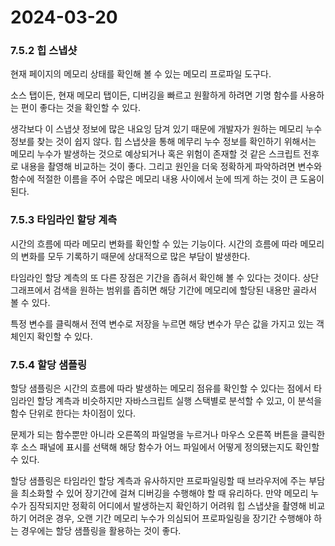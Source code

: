 # 2024-03-20

### 7.5.2 힙 스냅샷

현재 페이지의 메모리 상태를 확인해 볼 수 있는 메모리 프로파일 도구다.

소스 탭이든, 현재 메모리 탭이든, 디버깅을 빠르고 원활하게 하려면 기명 함수를 사용하는 편이 좋다는 것을 확인할 수 있다.

생각보다 이 스냅샷 정보에 많은 내요잉 담겨 있기 때문에 개발자가 원하는 메모리 누수 정보를 찾는 것이 쉽지 않다. 힙 스냅샷을 통해 메무리 누수 정보를 확인하기 위해서는 메모리 누수가 발생하는 것으로 예상되거나 혹은 위험이 존재할 것 같은 스크립트 전후로 내용을 촬영해 비교하는 것이 좋다. 그리고 원인을 더욱 정확하게 파악하려면 변수와 함수에 적절한 이름을 주어 수많은 메모리 내용 사이에서 눈에 띄게 하는 것이 큰 도움이 된다.

### 7.5.3 타임라인 할당 계측

시간의 흐름에 따라 메모리 변화를 확인할 수 있는 기능이다. 시간의 흐름에 따라 메모리의 변화를 모두 기록하기 때문에 상대적으로 많은 부담이 발생한다.

타임라인 할당 계측의 또 다른 장점은 기간을 좁혀서 확인해 볼 수 있다는 것이다. 상단 그래프에서 검색을 원하는 범위를 좁히면 해당 기간에 메모리에 할당된 내용만 골라서 볼 수 있다.

특정 변수를 클릭해서 전역 변수로 저장을 누르면 해당 변수가 무슨 값을 가지고 있는 객체인지 확인할 수 있다.

### 7.5.4 할당 샘플링

할당 샘플링은 시간의 흐름에 따라 발생하는 메모리 점유를 확인할 수 있다는 점에서 타임라인 할당 계측과 비슷하지만 자바스크립트 실행 스택별로 분석할 수 있고, 이 분석을 함수 단위로 한다는 차이점이 있다.

문제가 되는 함수뿐만 아니라 오른쪽의 파일명을 누르거나 마우스 오른쪽 버튼을 클릭한 후 소스 패널에 표시를 선택해 해당 함수가 어느 파일에서 어떻게 정의됐는지도 확인할 수 있다.

할당 샘플링은 타임라인 할당 계측과 유사하지만 프로파일링할 때 브라우저에 주는 부담을 최소화할 수 있어 장기간에 걸쳐 디버깅을 수행해야 할 때 유리하다. 만약 메모리 누수가 짐작되지만 정확히 어디에서 발생하는지 확인하기 어려워 힙 스냅샷을 촬영해 비교하기 어려운 경우, 오랜 기간 메모리 누수가 의심되어 프로파일링을 장기간 수행해야 하는 경우에는 할당 샘플링을 활용하는 것이 좋다.